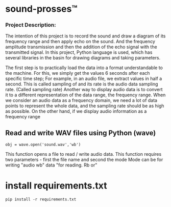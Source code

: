 # sound-prosses™
### Project Description: 
 The intention of this project is to record the sound and draw a diagram of its frequency range and then apply echo on the sound.
And the frequency amplitude transmission and then the addition of the echo signal with the transmitted signal.
In this project, Python language is used, which has several libraries in the basin for drawing diagrams and taking parameters.

The first step is to practically load the data into a format understandable to the machine. For this, we simply get the values ​​6 seconds after each specific time step; For example, in an audio file, we extract values ​​in half a second. This is called sampling of and its rate is the audio data sampling rate. (Called sampling rate)
Another way to display audio data is to convert it to a different representation of the data range, the frequency range. When we consider an audio data as a frequency domain, we need a lot of data points to represent the whole data, and the sampling rate should be as high as possible. On the other hand, if we display audio information as a frequency range
## Read and write WAV files using Python (wave) 
```
obj = wave.open('sound.wav','wb') 
```
This function opens a file to read / write audio data.
This function requires two parameters - first the file name and second the mode
Mode can be for writing "audio wb" data "for reading. Rb or"

 # install requirements.txt
 ```
 pip install -r requirements.txt
 ```
 
